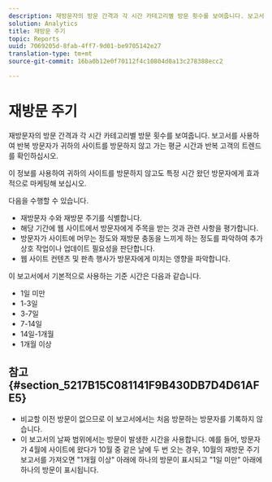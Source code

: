 ```yaml
---
description: 재방문자의 방문 간격과 각 시간 카테고리별 방문 횟수를 보여줍니다. 보고서를 사용하여 반복 방문자가 귀하의 사이트를 방문하지 않고 가는 평균 시간과 반복 고객의 트렌드를 확인하십시오.
solution: Analytics
title: 재방문 주기
topic: Reports
uuid: 7069205d-8fab-4ff7-9d01-be9705142e27
translation-type: tm+mt
source-git-commit: 16ba0b12e0f70112f4c10804d0a13c278388ecc2

---
```



# 재방문 주기

재방문자의 방문 간격과 각 시간 카테고리별 방문 횟수를 보여줍니다. 보고서를 사용하여 반복 방문자가 귀하의 사이트를 방문하지 않고 가는 평균 시간과 반복 고객의 트렌드를 확인하십시오.

이 정보를 사용하여 귀하의 사이트를 방문하지 않고도 특정 시간 왔던 방문자에게 효과적으로 마케팅해 보십시오.

다음을 수행할 수 있습니다.

* 재방문자 수와 재방문 주기를 식별합니다.
* 해당 기간에 웹 사이트에서 방문자에게 주목을 받는 것과 관련 사항을 평가합니다.
* 방문자가 사이트에 머무는 정도와 재방문 충동을 느끼게 하는 정도를 파악하여 추가 상호 작업이나 업데이트 필요성을 판단합니다.
* 웹 사이트 컨텐츠 및 판촉 행사가 방문자에게 미치는 영향을 파악합니다.

이 보고서에서 기본적으로 사용하는 기준 시간은 다음과 같습니다.

* 1일 미만
* 1-3일
* 3-7일
* 7-14일
* 14일-1개월
* 1개월 이상

## 참고 {#section_5217B15C081141F9B430DB7D4D61AFE5}

* 비교할 이전 방문이 없으므로 이 보고서에서는 처음 방문하는 방문자를 기록하지 않습니다.
* 이 보고서의 날짜 범위에서는 방문이 발생한 시간을 사용합니다. 예를 들어, 방문자가 4월에 사이트에 왔다가 10월 중 같은 날에 두 번 오는 경우, 10월의 재방문 주기 보고서를 가져오면 "1개월 이상" 아래에 하나의 방문이 표시되고 "1일 미만" 아래에 하나의 방문이 표시됩니다.

